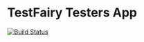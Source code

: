 # TestFairy Testers App

[![Build Status](https://travis-ci.org/testfairy/testers-app-ios.svg?branch=master)](https://travis-ci.org/testfairy/testers-app-ios)
